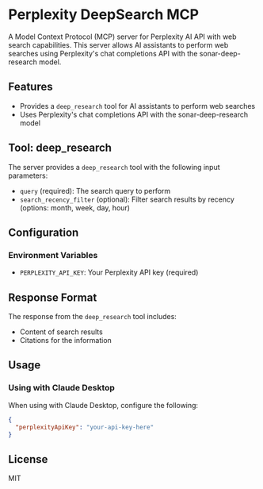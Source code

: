 # Perplexity DeepSearch MCP

A Model Context Protocol (MCP) server for Perplexity AI API with web search capabilities. This server allows AI assistants to perform web searches using Perplexity's chat completions API with the sonar-deep-research model.

## Features

- Provides a `deep_research` tool for AI assistants to perform web searches
- Uses Perplexity's chat completions API with the sonar-deep-research model

## Tool: deep_research

The server provides a `deep_research` tool with the following input parameters:

- `query` (required): The search query to perform
- `search_recency_filter` (optional): Filter search results by recency (options: month, week, day, hour)

## Configuration

### Environment Variables

- `PERPLEXITY_API_KEY`: Your Perplexity API key (required)

## Response Format

The response from the `deep_research` tool includes:

- Content of search results
- Citations for the information

## Usage

### Using with Claude Desktop

When using with Claude Desktop, configure the following:

```json
{
  "perplexityApiKey": "your-api-key-here"
}
```

## License

MIT 